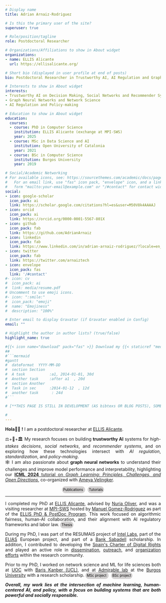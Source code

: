 ```yaml
---
# Display name
title: Adrian Arnaiz-Rodriguez

# Is this the primary user of the site?
superuser: true

# Role/position/tagline
role: Postdoctoral Researcher

# Organizations/Affiliations to show in About widget
organizations:
- name: ELLIS Alicante
  url: https://ellisalicante.org/

# Short bio (displayed in user profile at end of posts)
bio: Postdoctoral Researcher in Trustworthy AI, AI Regulation and Graph Neural Networks @ ELLIS Alicante.

# Interests to show in About widget
interests:
- Trustworthy AI on Decision Making, Social Networks and Recommender Systems
- Graph Neural Networks and Network Science
- AI Regulation and Policy-making

# Education to show in About widget
education:
  courses:
  - course: PhD in Computer Science
    institution: ELLIS Alicante (exchange at MPI-SWS)
    year: 2025
  - course: MSc in Data Science and AI
    institution: Open University of Catalonia
    year: 2021
  - course: BSc in Computer Science
    institution: Burgos University
    year: 2019

# Social/Academic Networking
# For available icons, see: https://sourcethemes.com/academic/docs/page-builder/#icons
#   For an email link, use "fas" icon pack, "envelope" icon, and a link in the
#   form "mailto:your-email@example.com" or "/#contact" for contact widget.
social:
- icon: google-scholar 
  icon_pack: ai
  link: https://scholar.google.com/citations?hl=es&user=M50V8k4AAAAJ
- icon: orcid 
  icon_pack: ai
  link: https://orcid.org/0000-0001-5567-801X
- icon: github
  icon_pack: fab
  link: https://github.com/AdrianArnaiz
- icon: linkedin
  icon_pack: fab
  link: https://www.linkedin.com/in/adrian-arnaiz-rodriguez/?locale=en_US
- icon: twitter
  icon_pack: fab
  link: https://twitter.com/arnaiztech
- icon: envelope
  icon_pack: fas
  link: '/#contact'
#- icon: cv
#  icon_pack: ai
#  link: media/resume.pdf
# Uncomment to use emoji icons.
#- icon: ":smile:"
#  icon_pack: "emoji"
#  name: "Emojiness"
#  description: "100%" 

# Enter email to display Gravatar (if Gravatar enabled in Config)
email: ""

# Highlight the author in author lists? (true/false)
highlight_name: true

#{{< icon name="download" pack="fas" >}} Download my {{< staticref "media/demo_resume.pdf" "newtab" >}}resumé{{< /staticref >}}.
##
#```mermaid
#gantt
#  dateFormat  YYYY-MM-DD
#  section Section
#  A task           :a1, 2014-01-01, 30d
#  Another task     :after a1  , 20d
#  section Another
#  Task in sec      :2014-01-12  , 12d
#  another task      : 24d
#```

# [**THIS PAGE IS STILL IN DEVELOPMENT (AS bibtexs OR BLOG POSTS), SOME INFORMATION IS THE DEFAULT GIVEN BY WOWCHEMY. It is at 90% but # SOON EVERYTHING IS GOING TO BE READY FOR ALL OF YOU**]

#
---
```


<DIV align="justify">

**Hola**👋🏼 **!** I am a postdoctoral researcher at [ELLIS Alicante](https://ellisalicante.org/). 
<!--<img src="https://ellis.eu/uploads/ckeditor/pictures/9/content_ellis_logo1_320_transparent.png" style="height:3em; display:inline;"> -->

⚖️+🤖+🏛️ My research focuses on building **trustworthy AI**  systems for *high-stakes decisions*, *social networks*, and *recommender systems*, and on exploring how these technologies intersect with *AI regulation*, *standardization*, and *policy-making*. 
<br>
🕸️ I am also passionate about  **graph neural networks** to understand their challenges and improve model performance and interpretability, highlighting our [**ICML 2024** tutorial on *Graph Learning: Principles, Challenges, and Open Directions*](https://www.youtube.com/watch?v=Rd_8QcPg6kw), co-organized with [Ameya Velingker](https://www.ameyavelingker.com/).

<div align="center">
<a href="/#featured"
   style="font-size:0.8em; color:black; background-color:rgba(211, 209, 209, 1); padding:4px; border-radius:40px; text-decoration:none; transition:all 0.2s ease;"
   onmouseover="this.style.backgroundColor='rgba(255,87,34,1)'; this.style.color='black'; this.style.boxShadow='0 0 8px rgba(255,87,34,0.6)';"
   onmouseout="this.style.backgroundColor='rgba(211, 209, 209, 1)'; this.style.color='black'; this.style.boxShadow='none';">
   Publications
</a> &nbsp;
<a href="/#tutorials"
   style="font-size:0.8em; color:black; background-color:rgba(211, 209, 209, 1); padding:4px; border-radius:40px; text-decoration:none; transition:all 0.2s ease;"
   onmouseover="this.style.backgroundColor='rgba(255,87,34,1)'; this.style.color='black'; this.style.boxShadow='0 0 8px rgba(255,87,34,0.6)';"
   onmouseout="this.style.backgroundColor='rgba(211, 209, 209, 1)'; this.style.color='black'; this.style.boxShadow='none';">
   Tutorials
</a>
</div>

------


I completed my PhD at [ELLIS Alicante](https://ellisalicante.org/), advised by [Nuria Oliver](https://es.wikipedia.org/wiki/Nuria_Oliver), and was a visiting researcher at [MPI-SWS](https://www.mpi-sws.org/) hosted by [Manuel Gomez-Rodriguez](https://people.mpi-sws.org/~manuelgr/) as part of the [ELLIS PhD & PostDoc Program](https://ellis.eu/phd-postdoc). This work focused on algorithmic fairness, human-AI collaboration, and their alignment with AI regulatory frameworks and labor law.
<a href="https://ellisalicante.org/publications/arnaiz2025thesis-en/"
   style="font-size:0.8em; color:black; background-color:rgba(211, 209, 209, 1); padding:4px; border-radius:40px; text-decoration:none; transition:all 0.2s ease;"
   onmouseover="this.style.backgroundColor='rgba(255,87,34,1)'; this.style.color='black'; this.style.boxShadow='0 0 8px rgba(255,87,34,0.6)';"
   onmouseout="this.style.backgroundColor='rgba(211, 209, 209, 1)'; this.style.color='black'; this.style.boxShadow='none';">
   Thesis
</a>


During my PhD, I was part of the RESUMAIS project of [Intel Labs](https://www.intel.com/content/www/us/en/artificial-intelligence/responsible-ai.html#tab-blade-1-1), part of the [ELIAS](https://elias-ai.eu/) European project, and part of a [Bank Sabadell](https://www.bancsabadell.com/) scholarship. In addition, I contributed to developing the [Spain's Charter of Digital Rights](https://www.derechosdigitales.gob.es/es/carta-espanola-de-derechos-digitales) and played an active role in [dissemination](/event), [outreach](/event), and [organization efforts](/#reviews) within the research community.


Prior to my PhD, I worked on network science and ML for life sciences both at [UOC](https://www.uoc.edu/) with [Baris Kanber (UCL)](https://profiles.ucl.ac.uk/52758), and at [Admirable lab](https://admirable-ubu.es/) at the [Burgos University](https://www.ubu.es/) with a research scholarship.
<a href="https://github.com/AdrianArnaiz/Brain-MRI-Autoencoder"
   style="font-size:0.8em; color:black; background-color:rgba(211, 209, 209, 1); padding:4px; border-radius:40px; text-decoration:none; transition:all 0.2s ease;"
   onmouseover="this.style.backgroundColor='rgba(255,87,34,1)'; this.style.color='black'; this.style.boxShadow='0 0 8px rgba(255,87,34,0.6)';"
   onmouseout="this.style.backgroundColor='rgba(211, 209, 209, 1)'; this.style.color='black'; this.style.boxShadow='none';">
   MSc project
</a> &nbsp;
<a href="https://github.com/AdrianArnaiz/TFG-Neurodegenerative-Disease-Detection"
   style="font-size:0.8em; color:black; background-color:rgba(211, 209, 209, 1); padding:4px; border-radius:40px; text-decoration:none; transition:all 0.2s ease;"
   onmouseover="this.style.backgroundColor='rgba(255,87,34,1)'; this.style.color='black'; this.style.boxShadow='0 0 8px rgba(255,87,34,0.6)';"
   onmouseout="this.style.backgroundColor='rgba(211, 209, 209, 1)'; this.style.color='black'; this.style.boxShadow='none';">
   BSc project
</a> 

***Overall, my work lies at the intersection of machine learning, human-centered AI, and policy, with a focus on building systems that are both powerful and socially responsible.***


<!--👋🏼 Hi! I'm Adrián, a postdoctoral researcher at ELLIS Alicante, where I work on trustworthy AI and recommender systems; and graph-based machine learning. My research explores how AI can support high-stakes decisions in areas like social networks, recommender systems, and policy-making, while aligning with emerging regulations and societal values.

I completed my PhD at ELLIS Alicante under Nuria Oliver, spent time as a visiting researcher at MPI-SWS with Manuel Gomez-Rodriguez, and collaborated with Intel Labs. My work also contributed to Spain's Charter of Digital Rights.

I'm especially passionate about graph learning, both its theory and applications — a topic I explored in our ICML 2024 tutorial. Before my PhD, I worked on network science and ML for life sciences during my MSc and BSc studies.-->

<!--<p style="font-size: 0.8em; color:rgb(92, 92, 92); background-color:rgb(241, 241, 241); padding: 5px; border-radius: 2px;">
<i>Community</i>: My work has been presented at major academic venues (e.g., ICML, ICLR, ICWSM, LoG, etc) and policy platforms including the Joint Research Centre (JRC) and the European Parliament's JURI Committee. I've helped organize conferences such as ICML 2024, LoG (2024 & 2025), and the ELLIS Doctoral Symposium 2022. As a reviewer, I've actively contributed to the community and received Top Reviewer Awards at ICML 2023, AISTATS 2023, and AISTATS 2025.
</p>-->
</DIV>

